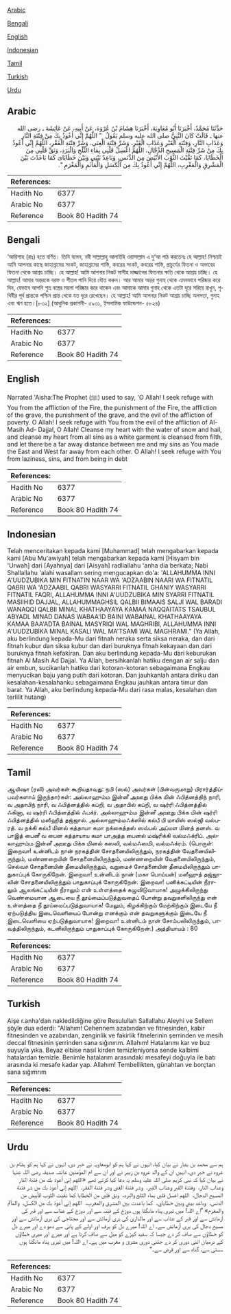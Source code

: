 [Arabic](#arabic)

[Bengali](#bengali)

[English](#english)

[Indonesian](#indonesian)

[Tamil](#tamil)

[Turkish](#turkish)

[Urdu](#urdu)

## Arabic


<div dir="rtl" lang="ar" style={{fontSize:'larger',backgroundColor:'#f8f9fa',padding:20}}>
حَدَّثَنَا مُحَمَّدٌ، أَخْبَرَنَا أَبُو مُعَاوِيَةَ، أَخْبَرَنَا هِشَامُ بْنُ عُرْوَةَ، عَنْ أَبِيهِ، عَنْ عَائِشَةَ ـ رضى الله عنها ـ قَالَتْ كَانَ النَّبِيُّ صلى الله عليه وسلم يَقُولُ ‏ "‏ اللَّهُمَّ إِنِّي أَعُوذُ بِكَ مِنْ فِتْنَةِ النَّارِ وَعَذَابِ النَّارِ، وَفِتْنَةِ الْقَبْرِ وَعَذَابِ الْقَبْرِ، وَشَرِّ فِتْنَةِ الْغِنَى، وَشَرِّ فِتْنَةِ الْفَقْرِ، اللَّهُمَّ إِنِّي أَعُوذُ بِكَ مِنْ شَرِّ فِتْنَةِ الْمَسِيحِ الدَّجَّالِ، اللَّهُمَّ اغْسِلْ قَلْبِي بِمَاءِ الثَّلْجِ وَالْبَرَدِ، وَنَقِّ قَلْبِي مِنَ الْخَطَايَا، كَمَا نَقَّيْتَ الثَّوْبَ الأَبْيَضَ مِنَ الدَّنَسِ، وَبَاعِدْ بَيْنِي وَبَيْنَ خَطَايَاىَ كَمَا بَاعَدْتَ بَيْنَ الْمَشْرِقِ وَالْمَغْرِبِ، اللَّهُمَّ إِنِّي أَعُوذُ بِكَ مِنَ الْكَسَلِ وَالْمَأْثَمِ وَالْمَغْرَمِ ‏"‏‏.‏
</div>
<div style={{backgroundColor:'#f8f9fa',padding:20, marginBottom: 10}}><table> <thead> <tr> <th>References:</th> <th></th> </tr> </thead> <tbody><tr><td>Hadith No</td><td>6377</td></tr><tr><td>Arabic No</td><td>6377</td></tr><tr><td>Reference</td><td>Book 80 Hadith 74</td></tr></tbody></table></div>

## Bengali


<div dir="ltr" lang="bn" style={{fontSize:'larger',backgroundColor:'#f8f9fa',padding:20}}>
‘আয়িশাহ (রাঃ) হতে বর্ণিত। তিনি বলেন, নবী সাল্লাল্লাহু আলাইহি ওয়াসাল্লাম এ দু‘আ পাঠ করতেনঃ হে আল্লাহ! নিশ্চয়ই আমি আপনার কাছে জাহান্নামের সংকট, জাহান্নামের শাস্তি, কবরের সংকট, কবরের শাস্তি, প্রাচুর্যের ফিতনা ও অভাবের ফিতনা থেকে আশ্রয় চাচ্ছি। হে আল্লাহ! আমি আপনার নিকট মাসীহ দাজ্জালের ফিতনার ক্ষতি থেকে আশ্রয় চাচ্ছি। হে আল্লাহ! আমার অন্তরকে বরফ ও শীতল পানি দিয়ে ধৌত করুন। আর আমার অন্তর গুনাহ থেকে এমনভাবে পরিষ্কার করে দিন, যেভাবে আপনি শুভ্র বস্ত্রের ময়লা পরিষ্কার করে থাকেন এবং আমাকে আমার গুনাহ থেকে এতটা দূরে সরিয়ে রাখুন, পৃথিবীর পূর্ব প্রান্তকে পশ্চিম প্রান্ত থেকে যত দূরে রেখেছেন। হে আল্লাহ! আমি আপনার নিকট আশ্রয় চাচ্ছি অলসতা, গুনাহ এবং ঋণ হতে।[৮৩২] (আধুনিক প্রকাশনী- ৫৯৩১, ইসলামিক ফাউন্ডেশন- ৫৮২৪)
</div>
<div style={{backgroundColor:'#f8f9fa',padding:20, marginBottom: 10}}><table> <thead> <tr> <th>References:</th> <th></th> </tr> </thead> <tbody><tr><td>Hadith No</td><td>6377</td></tr><tr><td>Arabic No</td><td>6377</td></tr><tr><td>Reference</td><td>Book 80 Hadith 74</td></tr></tbody></table></div>

## English


<div dir="ltr" lang="en" style={{fontSize:'larger',backgroundColor:'#f8f9fa',padding:20}}>
Narrated 'Aisha:The Prophet (ﷺ) used to say, 'O Allah! I seek refuge with You from the affliction of the Fire, the punishment of the Fire, the affliction of the grave, the punishment of the grave, and the evil of the affliction of poverty. O Allah! I seek refuge with You from the evil of the affliction of Al-Masih Ad- Dajjal, O Allah! Cleanse my heart with the water of snow and hail, and cleanse my heart from all sins as a white garment is cleansed from filth, and let there be a far away distance between me and my sins as You made the East and West far away from each other. O Allah! I seek refuge with You from laziness, sins, and from being in debt
</div>
<div style={{backgroundColor:'#f8f9fa',padding:20, marginBottom: 10}}><table> <thead> <tr> <th>References:</th> <th></th> </tr> </thead> <tbody><tr><td>Hadith No</td><td>6377</td></tr><tr><td>Arabic No</td><td>6377</td></tr><tr><td>Reference</td><td>Book 80 Hadith 74</td></tr></tbody></table></div>

## Indonesian


<div dir="ltr" lang="id" style={{fontSize:'larger',backgroundColor:'#f8f9fa',padding:20}}>
Telah menceritakan kepada kami [Muhammad] telah mengabarkan kepada kami [Abu Mu'awiyah] telah mengabarkan kepada kami [Hisyam bin 'Urwah] dari [Ayahnya] dari [Aisyah] radliallahu 'anha dia berkata; Nabi Shallallahu 'alahi wasallam sering mengucapkan do'a: 'ALLAHUMMA INNI A'UUDZUBIKA MIN FITNATIN NAAR WA 'ADZAABIN NAARI WA FITNATIL QABRI WA 'ADZAABIL QABRI WASYARRI FITNATIL GHANIY WASYARRI FITNATIL FAQRI, ALLAHUMMA INNI A'UUDZUBIKA MIN SYARRI FITNATIL MASIIHID DAJJAL, ALLAHUMMAGHSIL QALBII BIMAAIS SALJI WAL BARADI WANAQQI QALBII MINAL KHATHAAYAYA KAMAA NAQQAITATS TSAUBUL ABYADL MINAD DANAS WABAA'ID BAINI WABAINAL KHATHAAYAYA KAMAA BAA'ADTA BAINAL MASYRIQI WAL MAGHRIBI, ALLAHUMMA INNI A'UUDZUBIKA MINAL KASALI WAL MA'TSAMI WAL MAGHRAMI." (Ya Allah, aku berlindung kepada-Mu dari fitnah neraka serta siksa neraka, dan dari fitnah kubur dan siksa kubur dan dari buruknya fitnah kekayaan dan dari buruknya fitnah kefakiran. Dan aku berlindung kepada-Mu dari keburukan fitnah Al Masih Ad Dajjal. Ya Allah, bersihkanlah hatiku dengan air salju dan air embun, sucikanlah hatiku dari kotoran-kotoran sebagaimana Engkau menyucikan baju yang putih dari kotoran. Dan jauhkanlah antara diriku dan kesalahan-kesalahanku sebagaimana Engkau jauhkan antara timur dan barat. Ya Allah, aku berlindung kepada-Mu dari rasa malas, kesalahan dan terlilit hutang)
</div>
<div style={{backgroundColor:'#f8f9fa',padding:20, marginBottom: 10}}><table> <thead> <tr> <th>References:</th> <th></th> </tr> </thead> <tbody><tr><td>Hadith No</td><td>6377</td></tr><tr><td>Arabic No</td><td>6377</td></tr><tr><td>Reference</td><td>Book 80 Hadith 74</td></tr></tbody></table></div>

## Tamil


<div dir="ltr" lang="ta" style={{fontSize:'larger',backgroundColor:'#f8f9fa',padding:20}}>
ஆயிஷா (ரலி) அவர்கள் கூறியதாவது: நபி (ஸல்) அவர்கள் (பின்வருமாறு) பிரார்த்திப்பவர்களாய் இருந்தார்கள்: அல்லாஹும்ம இன்னீ அஊது பிக்க மின் ஃபித்னத்திந் நாரி, வ அதாபிந் நாரி, வ ஃபித்னத்தில் கப்றி, வ அதாபில் கப்றி, வ ஷர்ரி ஃபித்னத்தில் ஃகினா, வ ஷர்ரி ஃபித்னத்தில் ஃபக்ர். அல்லாஹும்ம இன்னீ அஊது பிக்க மின் ஷர்ரி ஃபித்னத்தில் மஸீஹித் தஜ்ஜால். அல்லாஹும்மஃக்ஸில் கல்பீ பி மாயிஸ் ஸல்ஜி வல்பரத். வ நக்கி கல்பீ மினல் கத்தாயா கமா நக்கைத்தஸ் ஸவ்பல் அப்யள மினத் தனஸ். வ பாஇத் பைனீ வ பைன கத்தாயாய கமா பாஅத்த பைனல் மஷ்ரிக்கி வல்மஃக்ரிப். அல்லாஹும்ம இன்னீ அஊது பிக்க மினல் கஸலி, வல்மஃஸமி, வல்மஃக்ரம். (பொருள்: இறைவா! உன்னிடம் நான் நரகத்தின் சோதனையிலிருந்தும், நரகத்தின் வேதனையிலிருந்தும், மண்ணறையின் சோதனையிலிருந்தும், மண்ணறையின் வேதனையிலிருந்தும், செல்வச் சோதனையின் தீமையிலிருந்தும், வறுமைச் சோதனையின் தீமையிலிருந்தும் பாதுகாப்புக் கோருகிறேன். இறைவா! உன்னிடம் நான் (மகா பொய்யன்) மஸீஹுத் தஜ்ஜாலின் சோதனையிலிருந்தும் பாதுகாப்புக் கோருகிறேன். இறைவா! பனிக்கட்டியின் நீராலும் ஆலங்கட்டியின் நீராலும் என் உள்ளத்தைக் கழுவிடுவாயாக! அழுக்கிலிருந்து வெண்மையான ஆடையை நீ தூய்மைப்படுத்துவதைப் போன்று தவறுகளிலிருந்து என் உள்ளத்தை நீ தூய்மைப்படுத்துவாயாக! மேலும், கிழக்கிற்கும் மேற்கிற்கும் இடையே நீ ஏற்படுத்திய இடைவெளியைப் போன்று எனக்கும் என் தவறுகளுக்கும் இடையே நீ இடைவெளியை ஏற்படுத்துவாயாக! இறைவா! உன்னிடம் நான் சோம்பலிலிருந்தும், பாவத்திலிருந்தும், கடனிலிருந்தும் பாதுகாப்புக் கோருகிறேன்.) அத்தியாயம் : 80
</div>
<div style={{backgroundColor:'#f8f9fa',padding:20, marginBottom: 10}}><table> <thead> <tr> <th>References:</th> <th></th> </tr> </thead> <tbody><tr><td>Hadith No</td><td>6377</td></tr><tr><td>Arabic No</td><td>6377</td></tr><tr><td>Reference</td><td>Book 80 Hadith 74</td></tr></tbody></table></div>

## Turkish


<div dir="ltr" lang="tr" style={{fontSize:'larger',backgroundColor:'#f8f9fa',padding:20}}>
Aişe r.anha'dan nakledildiğine göre Resulullah Sallallahu Aleyhi ve Sellem şöyle dua ederdi: "Allahım! Cehennem azabından ve fitnesinden, kabir fitnesinden ve azabından, zenginlik ve fakirlik fitnelerinin şerrinden ve mesih deccal fitnesinin şerrinden sana sığınırım. Allahım! Hatalarımı kar ve buz suyuyla yıka. Beyaz elbise nasıl kirden temizleniyorsa sende kalbimi hatalardan temizle. Benimle hatalarım arasındaki mesafeyi doğuyla ile batı arasında ki mesafe kadar yap. Allahım! Tembellikten, günahtan ve borçtan sana sığımrım
</div>
<div style={{backgroundColor:'#f8f9fa',padding:20, marginBottom: 10}}><table> <thead> <tr> <th>References:</th> <th></th> </tr> </thead> <tbody><tr><td>Hadith No</td><td>6377</td></tr><tr><td>Arabic No</td><td>6377</td></tr><tr><td>Reference</td><td>Book 80 Hadith 74</td></tr></tbody></table></div>

## Urdu


<div dir="rtl" lang="ur" style={{fontSize:'larger',backgroundColor:'#f8f9fa',padding:20}}>
ہم سے محمد بن بشار نے بیان کیا، انہوں نے کہا ہم کو ابومعاویہ نے خبر دی، انہوں نے کہا ہم کو ہشام بن عروہ نے خبر دی، انہیں ان کے والد عروہ بن زبیر نے اور ان سے ام المؤمنین عائشہ صدیقہ رضی اللہ عنہا نے بیان کیا کہ نبی کریم صلی اللہ علیہ وسلم یہ دعا کیا کرتے تھے «اللهم إني أعوذ بك من فتنة النار وعذاب النار،‏‏‏‏ ‏‏‏‏ وفتنة القبر وعذاب القبر،‏‏‏‏ ‏‏‏‏ وشر فتنة الغنى وشر فتنة الفقر،‏‏‏‏ ‏‏‏‏ اللهم إني أعوذ بك من شر فتنة المسيح الدجال،‏‏‏‏ ‏‏‏‏ اللهم اغسل قلبي بماء الثلج والبرد،‏‏‏‏ ‏‏‏‏ ونق قلبي من الخطايا كما نقيت الثوب الأبيض من الدنس،‏‏‏‏ ‏‏‏‏ وباعد بيني وبين خطاياي،‏‏‏‏ ‏‏‏‏ كما باعدت بين المشرق والمغرب،‏‏‏‏ ‏‏‏‏ اللهم إني أعوذ بك من الكسل،‏‏‏‏ ‏‏‏‏ والمأثم والمغرم» ”اے اللہ! میں تیری پناہ مانگتا ہوں دوزخ کے فتنہ سے اور دوزخ کے عذاب سے اور قبر کی آزمائش سے اور قبر کے عذاب سے اور مالداری کی بری آزمائش سے اور محتاجی کی بری آزمائش سے اور مسیح دجال کی بری آزمائش سے۔ اے اللہ! میرے دل کو برف اور اولے کے پانی سے دھو دے اور میرے دل کو خطاؤں سے صاف کر دے جیسا کہ سفید کپڑے کو میل سے صاف کرتا ہے اور میرے اور میری خطاؤں کے درمیان اتنی دوری کر دے جتنی دوری مشرق و مغرب میں ہے۔ اے اللہ! میں تیری پناہ مانگتا ہوں سستی سے، گناہ سے اور قرض سے۔“
</div>
<div style={{backgroundColor:'#f8f9fa',padding:20, marginBottom: 10}}><table> <thead> <tr> <th>References:</th> <th></th> </tr> </thead> <tbody><tr><td>Hadith No</td><td>6377</td></tr><tr><td>Arabic No</td><td>6377</td></tr><tr><td>Reference</td><td>Book 80 Hadith 74</td></tr></tbody></table></div>